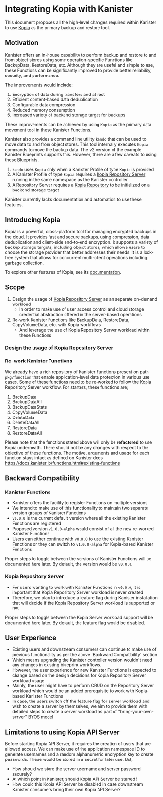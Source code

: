 # Integrating Kopia with Kanister

This document proposes all the high-level changes required within Kanister to use [Kopia](https://kopia.io/) as the primary backup and restore tool.

## Motivation

Kanister offers an in-house capability to perform backup and restore to and from object stores using some operation-specific Functions like BackupData, RestoreData, etc.
Although they are useful and simple to use, these Functions can be significantly improved to provide better reliability, security, and performance.

The improvements would include:
1. Encryption of data during transfers and at rest
2. Efficient content-based data deduplication
3. Configurable data compression
4. Reduced memory consumption
5. Increased variety of backend storage target for backups

These improvements can be achieved by using `Kopia` as the primary data movement tool in these Kanister Functions.

Kanister also provides a command line utility `kando` that can be used to move data to and from object stores.
This tool internally executes `Kopia` commands to move the backup data.
The v2 version of the example Kanister Blueprints supports this. However, there are a few caveats to using these Blueprints.
1. `kando` uses `Kopia` only when a Kanister Profile of type `Kopia` is provided
2. A Kanister Profile of type `Kopia` requires a [Kopia Repository Server](https://kopia.io/docs/repository-server/) running in the same namespace as the Kanister controller
3. A Repository Server requires a [Kopia Repository](https://kopia.io/docs/repositories/) to be initialized on a backend storage target
   
Kanister currently lacks documentation and automation to use these features.

## Introducing Kopia

Kopia is a powerful, cross-platform tool for managing encrypted backups in the cloud.
It provides fast and secure backups, using compression, data deduplication and client-side end-to-end encryption.
It supports a variety of backup storage targets, including object stores, which allows users to choose the storage provider that better addresses their needs.
It is a lock-free system that allows for concurrent multi-client operations including garbage collection.

To explore other features of Kopia, see its [documentation](https://kopia.io/docs/features/).

## Scope

1. Design the usage of [Kopia Repository Server](https://kopia.io/docs/repository-server/) as an separate on-demand workload
   - In order to make use of user access control and cloud storage credential abstraction offered in the server-based operations 
2. Re-work Kanister Functions like BackupData, RestoreData, CopyVolumeData, etc. with  Kopia workflows
   - And leverage the use of Kopia Repository Server workload within these Functions

### Design the usage of Kopia Repository Server



### Re-work Kanister Functions 

We already have a rich repository of Kanister Functions present on path `pkg/function` that enable application-level data protection in various use cases.
Some of these functions need to be re-worked to follow the Kopia Repository Server workflow. For starters, these functions are;

1. BackupData
2. BackupDataAll
3. BackupDataStats
4. CopyVolumeData
5. DeleteData
6. DeleteDataAll
7. RestoreData
8. RestoreDataAll

Please note that the functions stated above will only be **refactored** to use Kopia underneath.
There should not be any changes with respect to the objective of these functions.
The motive, arguments and usage for each function stays intact as defined on Kanister docs https://docs.kanister.io/functions.html#existing-functions

## Backward Compatibility

### Kanister Functions

- Kanister offers the facility to register Functions on multiple versions
- We intend to make use of this functionality to maintain two separate version groups of Kanister Functions
- `v0.0.0` is the current default version where all the existing Kanister Functions are registered
- Proposed version `v1.0.0-alpha` would consist of all the new re-worked Kanister Functions
- Users can either continue with `v0.0.0` to use the existing Kanister Functions or they can switch to `v1.0.0-alpha` for Kopia-based Kanister Functions

Proper steps to toggle between the versions of Kanister Functions will be documented here later. By default, the version would be `v0.0.0`.

### Kopia Repository Server

- For users wanting to work with Kanister Functions in `v0.0.0`, it is important that Kopia Repository Server workload is never created
- Therefore, we plan to introduce a feature flag during Kanister installation that will decide if the Kopia Repository Server workload is supported or not

Proper steps to toggle between the Kopia Server workload support will be documented here later. By default, the feature flag would be disabled.

## User Experience

- Existing users and downstream consumers can continue to make use of previous functionality as per the above 'Backward Compatibility' section
- Which means upgrading the Kanister controller version wouldn't need any changes in existing blueprint workflows. 
- However, the user experience for new Kanister Functions is expected to change based on the design decisions for Kopia Repository Server workload usage
- Mainly, the user might have to perform CRUD on the Repository Server workload which would be an added prerequisite to work with Kopia-based Kanister Functions
- In case, the users switch off the feature flag for server workload and wish to create a server by themselves, 
  we aim to provide them with detailed steps to create a server workload as part of "bring-your-own-server" BYOS model

## Limitations to using Kopia API Server

Before starting Kopia API Server, it requires the creation of users that are allowed access.
We can make use of the application namespace ID to generate usernames and a random alphanumeric encryption key to create passwords.
These would be stored in a secret for later use. But;
- How should we store the server username and server password securely?
- At which point in Kanister, should Kopia API Server be started?
- How could this Kopia API Server be disabled in case downstream Kanister consumers bring their own Kopia API Server?
